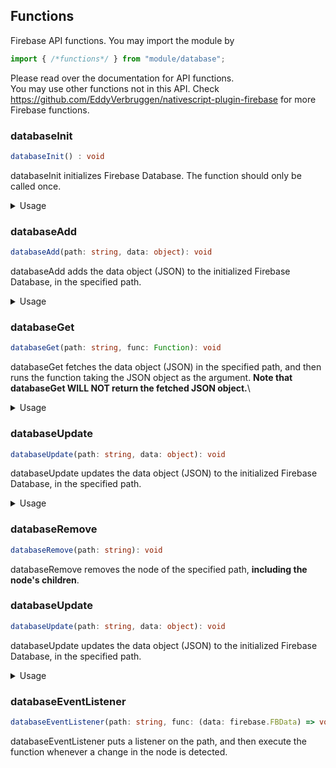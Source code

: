 ## Functions

Firebase API functions. You may import the module by
```ts
import { /*functions*/ } from "module/database";
```
Please read over the documentation for API functions.  
You may use other functions not in this API. Check https://github.com/EddyVerbruggen/nativescript-plugin-firebase for more Firebase functions. 
### databaseInit
```ts
databaseInit() : void
```
databaseInit initializes Firebase Database. The function should only be called once. 
<details>
 <summary>Usage</summary>

```ts
databaseInit();
```
</details>


### databaseAdd
```ts
databaseAdd(path: string, data: object): void
```
databaseAdd adds the data object (JSON) to the initialized Firebase Database, in the specified path.
<details>
 <summary>Usage</summary>

```ts
databaseInit();
//add JSON into users/gypark23
databaseAdd("users/gypark23", {
name : "Kyu Park",
id : "gypark23"
});
```
</details>


### databaseGet
```ts
databaseGet(path: string, func: Function): void
```
databaseGet fetches the data object (JSON) in the specified path, and then runs the function taking the JSON object as the argument. **Note that databaseGet WILL NOT return the fetched JSON object.**\
<details>
 <summary>Usage</summary>

```ts
databaseInit();
//add JSON into users/gypark23
databaseAdd("users/gypark23", {
name : "Kyu Park",
id : "gypark23"
});
//take console.log as the function
databaseGet("users/gypark23", console.log)
//prints the JSON Object
```
</details>


### databaseUpdate
```ts
databaseUpdate(path: string, data: object): void
```
databaseUpdate updates the data object (JSON) to the initialized Firebase Database, in the specified path.
<details>
 <summary>Usage</summary>

```ts
databaseInit();
//add JSON into users/gypark23
databaseAdd("users/gypark23", {
name : "Kyu Park",
id : "gypark23"
});
//update the content
databaseUpdate("users/gypark23", {
name : "Jason Chee",
id : "jchee1"
});
```
</details>


### databaseRemove
```ts
databaseRemove(path: string): void
```
databaseRemove removes the node of the specified path, **including the node's children**. 
### databaseUpdate
```ts
databaseUpdate(path: string, data: object): void
```
databaseUpdate updates the data object (JSON) to the initialized Firebase Database, in the specified path. 
<details>
 <summary>Usage</summary>

```ts
databaseInit();
//add JSON into users/gypark23/1234
databaseAdd("users/gypark23/1234", {
name : "Kyu Park",
id : "gypark23"
});
//will delete both gypark23 and gypark23/1234
databaseRemove("users")
```
</details>


### databaseEventListener
```ts
databaseEventListener(path: string, func: (data: firebase.FBData) => void)
```
databaseEventListener puts a listener on the path, and then execute the function whenever a change in the node is detected.

